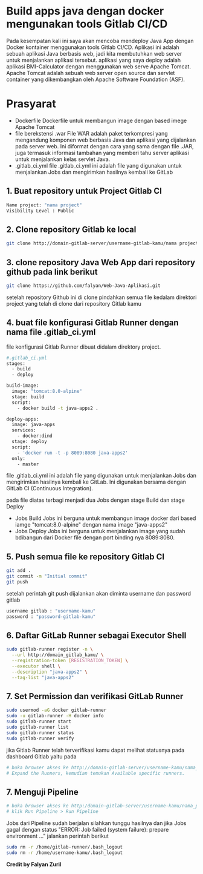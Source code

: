 # Build apps java dengan docker mengunakan tools Gitlab CI/CD
Pada kesempatan kali ini saya akan mencoba mendeploy Java App dengan Docker kontainer menggunakan tools Gitlab CI/CD. Aplikasi ini adalah sebuah aplikasi Java berbasis web, jadi kita membutuhkan web server untuk menjalankan aplikasi tersebut.
aplikasi yang saya deploy adalah aplikasi BMI-Calculator dengan menggunakan web serve Apache Tomcat. 
Apache Tomcat adalah sebuah web server open source dan servlet container yang dikembangkan oleh Apache Software Foundation (ASF). 
# Prasyarat
- Dockerfile
 Dockerfile untuk membangun image dengan based imege Apache Tomcat
- file berekstensi .war
 File WAR adalah paket terkompresi yang mengandung komponen web berbasis Java dan aplikasi yang dijalankan pada server web. Ini diformat dengan cara yang sama dengan file .JAR, juga termasuk informasi tambahan yang memberi tahu server aplikasi untuk menjalankan kelas servlet Java.
- .gitlab_ci.yml
 file .gitlab_ci.yml ini adalah file yang digunakan untuk menjalankan Jobs dan mengirimkan hasilnya kembali ke GitLab


## 1. Buat repository untuk Project Gitlab CI
```sh
Name project: "nama project"
Visibility Level : Public
```
## 2. Clone repository Gitlab ke local
```sh
git clone http://domain-gitlab-server/username-gitlab-kamu/nama project
```
## 3. clone repository Java Web App dari repository github pada link berikut 

```sh
git clone https://github.com/falyan/Web-Java-Aplikasi.git
```
setelah repository Github ini di clone pindahkan semua file kedalam direktori project yang telah di clone dari repository Gitlab kamu

## 4. buat file konfigurasi Gitlab Runner dengan nama file .gitlab_ci.yml
file konfigurasi Gitlab Runner dibuat didalam direktory project.
```sh
#.gitlab_ci.yml
stages:
  - build
  - deploy

build-image:
  image: "tomcat:8.0-alpine"
  stage: build
  script:
    - docker build -t java-apps2 .

deploy-apps:
  image: java-apps
  services:
    - docker:dind
  stage: deploy
  script:
    - 'docker run -t -p 8089:8080 java-apps2'
  only:
    - master
```
file .gitlab_ci.yml ini adalah file yang digunakan untuk menjalankan Jobs dan mengirimkan hasilnya kembali ke GitLab. Ini digunakan bersama dengan GitLab CI (Continuous Integration).

pada file diatas terbagi menjadi dua Jobs dengan stage Build dan stage Deploy
- Jobs Build
Jobs ini berguna untuk membangun image  docker dari based iamge "tomcat:8.0-alpine" dengan nama image "java-apps2"
- Jobs Deploy
Jobs ini berguna untuk menjalankan image yang sudah bdibangun dari Docker file dengan port binding nya 8089:8080.

## 5. Push semua file ke repository Gitlab CI
```sh
git add .
git commit -m "Initial commit"
git push
```
setelah perintah git push dijalankan akan diminta username dan password gitlab 
```sh
username gitlab : "username-kamu"
password : "password-gitlab-kamu"
```

## 6. Daftar GitLab Runner sebagai Executor Shell
```sh
sudo gitlab-runner register -n \
  --url http://domain_gitlab_kamu/ \
  --registration-token [REGISTRATION_TOKEN] \
  --executor shell \
  --description "java-apps2" \
  --tag-list "java-apps2"
```

## 7. Set Permission dan verifikasi GitLab Runner
```sh
sudo usermod -aG docker gitlab-runner
sudo -u gitlab-runner -H docker info
sudo gitlab-runner start
sudo gitlab-runner list
sudo gitlab-runner status
sudo gitlab-runner verify
```
jika Gitlab Runner telah terverifikasi kamu dapat melihat statusnya pada dashboard Gitlab yaitu pada
```sh
# buka browser akses ke http://domain-gitlab-server/username-kamu/nama_project_kamu/settings/ci_cd 
# Expand the Runners, kemudian temukan Available specific runners.
```

## 7. Menguji Pipeline

```sh
# buka browser akses ke http:/domain-gitlab-server/username-kamu/nama_project_kamu/-/pipelines
# klik Run Pipeline > Run Pipeline
```

Jobs dari Pipeline sudah berjalan silahkan tunggu hasilnya dan jika Jobs gagal dengan status "ERROR: Job failed (system failure): prepare environment ..." jalankan perintah berikut

```sh
sudo rm -r /home/gitlab-runner/.bash_logout
sudo rm -r /home/username-kamu/.bash_logout
```











**Credit by Falyan Zuril**

[//]: # (These are reference links used in the body of this note and get stripped out when the markdown processor does its job. There is no need to format nicely because it shouldn't be seen. Thanks SO - http://stackoverflow.com/questions/4823468/store-comments-in-markdown-syntax)

   [dill]: <https://github.com/joemccann/dillinger>
   [git-repo-url]: <https://github.com/joemccann/dillinger.git>
   [john gruber]: <http://daringfireball.net>
   [df1]: <http://daringfireball.net/projects/markdown/>
   [markdown-it]: <https://github.com/markdown-it/markdown-it>
   [Ace Editor]: <http://ace.ajax.org>
   [node.js]: <http://nodejs.org>
   [Twitter Bootstrap]: <http://twitter.github.com/bootstrap/>
   [jQuery]: <http://jquery.com>
   [@tjholowaychuk]: <http://twitter.com/tjholowaychuk>
   [express]: <http://expressjs.com>
   [AngularJS]: <http://angularjs.org>
   [Gulp]: <http://gulpjs.com>

   [PlDb]: <https://github.com/joemccann/dillinger/tree/master/plugins/dropbox/README.md>
   [PlGh]: <https://github.com/joemccann/dillinger/tree/master/plugins/github/README.md>
   [PlGd]: <https://github.com/joemccann/dillinger/tree/master/plugins/googledrive/README.md>
   [PlOd]: <https://github.com/joemccann/dillinger/tree/master/plugins/onedrive/README.md>
   [PlMe]: <https://github.com/joemccann/dillinger/tree/master/plugins/medium/README.md>
   [PlGa]: <https://github.com/RahulHP/dillinger/blob/master/plugins/googleanalytics/README.md>
